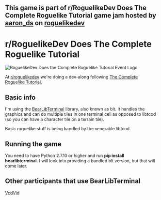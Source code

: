 ## This game is part of r/RoguelikeDev Does The Complete Roguelike Tutorial game jam hosted by [aaron_ds](https://www.reddit.com/user/aaron_ds) on [roguelikedev](www.reddit/com/r/roguelikedev)

# r/RoguelikeDev Does The Complete Roguelike Tutorial

![RoguelikeDev Does the Complete Roguelike Tutorial Event Logo](https://i.imgur.com/ksc9EW3.png)

At [r/roguelikedev](https://www.reddit.com/r/roguelikedev/) we're doing a dev-along following [The Complete Roguelike Tutorial](http://www.roguebasin.com/index.php?title=Complete_Roguelike_Tutorial,_using_python%2Blibtcod).

## Basic info

I'm using the [BearLibTerminal](https://bitbucket.org/cfyzium/bearlibterminal/overview) library, also known as blt. It handles the graphics and can do multiple tiles in one terminal cell as opposed to libtcod (so you can have a character tile on a terrain tile).

Basic roguelike stuff is being handled by the venerable libtcod.

## Running the game

You need to have Python 2.7.10 or higher and run **pip install bearlibterminal**. I will look into providing a bundled blt version, but that will come later.

## Other participants that use BearLibTerminal
[VedVid](https://github.com/VedVid/roguelikedev-does-the-complete-roguelike-tutorial)
